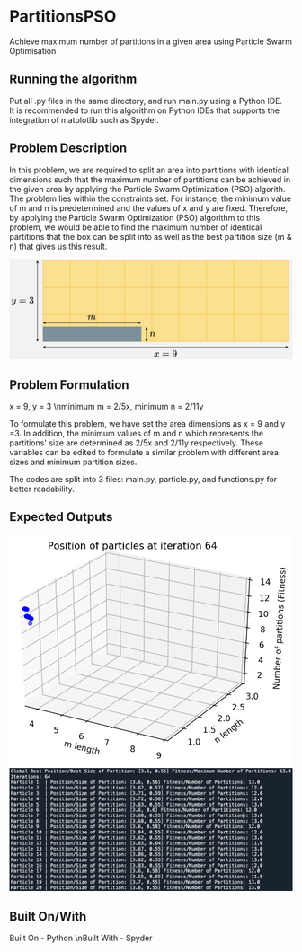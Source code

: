 # PartitionsPSO
Achieve maximum number of partitions in a given area using Particle Swarm Optimisation

## Running the algorithm
Put all .py files in the same directory, and run main.py using a Python IDE.  
It is recommended to run this algorithm on Python IDEs that supports the integration of matplotlib such as Spyder.

## Problem Description
In this problem, we are required to split an area into partitions with identical dimensions such that the maximum number of partitions can be achieved in the given area by applying the Particle Swarm Optimization (PSO) algorith. The problem lies within the constraints set. For instance, the minimum value of m and n is predetermined and the values of x and y are fixed. Therefore, by applying the Particle Swarm Optimization (PSO) algorithm to this problem, we would be able to find the maximum number of identical partitions that the box can be split into as well as the best partition size (m & n) that gives us this result.

![Problem_Description](resources/Problem_Description.png)

## Problem Formulation
x = 9, y = 3 
\nminimum m = 2/5x, minimum n = 2/11y

To formulate this problem, we have set the area dimensions as x = 9 and y =3. In addition, the minimum values of m and n which represents the partitions' size are determined as 2/5x and 2/11y respectively. These variables can be edited to formulate a similar problem with different area sizes and minimum partition sizes.

The codes are split into 3 files: main.py, particle.py, and functions.py for better readability.

## Expected Outputs

![Expected_Output1](resources/Expected_Output1.png)
![Expected_Output2](resources/Expected_Output2.png)

## Built On/With
Built On - Python
\nBuilt With - Spyder
